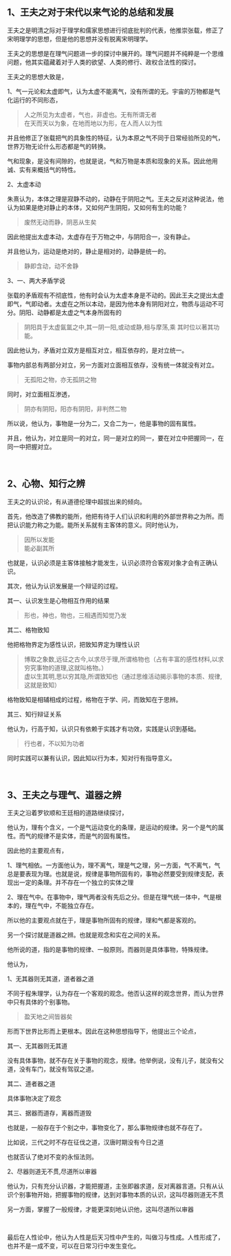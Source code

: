 <h2>1、王夫之对于宋代以来气论的总结和发展</h2><p>王夫之是明清之际对于理学和儒家思想进行彻底批判的代表，他推崇张载，修正了宋明理学的思想，但是他的思想并没有脱离宋明理学。</p><p>王夫之的思想是在理气问题进一步的探讨中展开的。理气问题并不纯粹是一个思维问题，他其实蕴藏着对于人类的欲望、人类的修行、政权合法性的探讨。</p><p>王夫之的思想大致是，</p><p>1、气一元论和太虚即气，认为太虚不能离气，没有所谓的无。宇宙的万物都是气化运行的不同形态，</p><blockquote>人之所见为太虚者，气也，非虚也。无有所谓无者<br>在天而天以为象，在地而地以为形，在人而人以为性</blockquote><p>并且他修正了张载把气的具象性的特征，认为本原之气不同于日常经验所见的气，世界万物无论什么形态都是气的转换。</p><p>气和现象，是没有间隙的，也就是说，气和万物是本质和现象的关系。因此他用诚、实有来概括气的特性。</p><p>2、太虚本动</p><p>朱熹认为，本体之理是寂静不动的，动静在于阴阳之气。王夫之反对这种说法，他认为如果是绝对静止的本体，又如何产生阴阳，又如何有生的功能？</p><blockquote>废然无动而静，阴恶从生矣</blockquote><p>因此他提出太虚本动，太虚存在于万物之中，与阴阳合一，没有静止。</p><p>并且他认为，运动是绝对的，静止是相对的，动静是统一的。</p><blockquote>静即含动，动不舍静</blockquote><p>3、一、两大矛盾学说</p><p>张载的矛盾观有不彻底性，他有时会认为太虚本身是不动的。因此王夫之提出太虚即气，气即动者。太虚在之所以本动，是因为他本身有阴阳对立，物质与运动不可分。阴阳、动静都是太虚之气本身所固有的</p><blockquote>阴阳具于太虚氤氲之中,其一阴一阳,或动或静,相与摩荡,乘 其时位以著其功能。</blockquote><p>因此他认为，矛盾对立双方是相互对立，相互依存的，是对立统一。</p><p>事物内部总有两部分对立，另一方面对立面相互依存，没有统一体就没有对立。</p><blockquote>无孤阳之物，亦无孤阴之物</blockquote><p>同时，对立面相互渗透，</p><blockquote>阴亦有阴阳，阳亦有阴阳，非判然二物</blockquote><p>所以说，他认为，事物是一分为二，又合二为一，他是事物的固有属性。</p><p>并且，他认为，对立是同一的对立，同一是对立的同一，要在对立中把握同一，在同一中把握对立。</p><p><br></p><h2>2、心物、知行之辨</h2><p>王夫之的认识论，有从道德伦理中超拔出来的倾向。</p><p>首先，他改造了佛教的能所，他把有待于人们认识和利用的外部世界称之为所。而把认识能力称之为能。能所关系就有主客体的意义。同时他认为，</p><blockquote>因所以发能<br>能必副其所</blockquote><p>也就是，认识必须是主客体接触才能发生，认识必须符合客观对象才会有正确认识。</p><p>其次，他认为认识发展是一个辩证的过程。</p><p>其一、认识发生是心物相互作用的结果</p><blockquote>形也，神也，物也，三相遇而知觉乃发</blockquote><p>其二、格物致知</p><p>他把格物界定为感性认识，把致知界定为理性认识</p><blockquote>博取之象数,远征之古今,以求尽于理,所谓格物也（占有丰富的感性材料,以求穷究事物的道理,这就叫格物。）<br>虚以生其明,思以穷其隐,所谓致知也（通过思维活动揭示事物的本质、规律,这就是致知）</blockquote><p>格物致知是相辅相成的过程，格物在于学、问，而致知在于思辨。</p><p>其三、知行辩证关系</p><p>他认为，行高于知，认识只有依赖于实践才有功效，实践是认识到基础。</p><blockquote>行也者，不以知为功者</blockquote><p>同时实践可以兼有认识，因此知以行为本，知对行有指导意义。</p><p><br></p><h2>3、王夫之与理气、道器之辨</h2><p>王夫之沿着罗钦顺和王廷相的道路继续探讨，</p><p>他认为，理有个含义，一个是气运动变化的条理，是运动的规律。另一个是气的属性。而气的规律不是实体，而是气的固有属性。</p><p>因此他的主要观点有，</p><p>1、理气相依。一方面他认为，理不离气，理是气之理，另一方面，气不离气，气总是要表现为理。也就是说，规律是事物所固有的，事物必然要受到规律支配，表现出一定的条理。并不存在一个独立的实体之理</p><p>2、理在气中。在事物中，理气两者没有先后之分。但是在理气统一体中，气是根本的，理在气中，不能独立存在。</p><p>所以他的主要观点就在于，理是事物所固有的规律，理和气都是客观的。</p><p>另一个探讨就是道器之辨。也就是观念和实在之间的关系。</p><p>他所说的道，指的是事物的规律、一般原则。而器则是具体事物，特殊规律。</p><p>他认为，</p><p>1、无其器则无其道，道者器之道</p><p>不同于程朱理学，认为存在一个客观的观念。他否认这样的观念世界，而认为世界中只有具体的个别事物。</p><blockquote>盈天地之间皆器矣</blockquote><p>形而下世界比形而上更根本。因此在这种思想指导下，他提出三个论点，</p><p>其一、无其器则无其道</p><p>没有具体事物，就不存在关于事物的观念，规律。他举例说，没有儿子，就没有父道，没有车门，就没有驾驭之道。</p><p>其二、道者器之道</p><p>具体事物决定了观念</p><p>其三、据器而道存，离器而道毁</p><p>也就是，一般存在于个别之中，事物变化了，那么事物规律也就不存在了。</p><p>比如说，三代之时不存在征伐之道，汉唐时期没有今日之道</p><p>也就否认了绝对不变的永恒法则。</p><p>2、尽器则道无不贯,尽道所以审器</p><p>他认为，只有充分认识器，才能把握道，主张即器求道，反对离器言道。只有从认识个别事物开始，把握事物的规律，达到对事物本质的认识，这叫尽器则道无不贯</p><p>另一方面，掌握了一般规律，才能更深刻地认识他，这叫尽道所以审器</p><p><br></p><p>最后在人性论中，他认为人性是后天习性中产生的，叫做习与性成。人性形成了，也并不是一成不变，可以在日常习行中发生变化。</p><p></p><p></p><p></p><p></p><p></p><p></p><p></p><p></p>